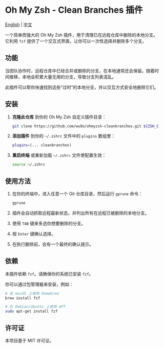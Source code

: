 # Oh My Zsh - Clean Branches 插件

[English](./README.md) | [中文](./README.zh-CN.md)

一个简单而强大的 Oh My Zsh 插件，用于清理已在远程仓库中删除的本地分支。它利用 `fzf` 提供了一个交互式界面，让你可以一次性选择并删除多个分支。

## 功能

当团队协作时，远程仓库中已经合并或删除的分支，在本地通常还会保留。随着时间推移，本地会积累大量无用的分支，导致分支列表混乱。

此插件可以帮你快速找到这些“过时”的本地分支，并以交互方式安全地删除它们。

## 安装

1.  **克隆此仓库** 到你的 Oh My Zsh 自定义插件目录：

    ```bash
    git clone https://github.com/wu9o/ohmyzsh-cleanbranches.git ${ZSH_CUSTOM:-~/.oh-my-zsh/custom}/plugins/cleanbranches
    ```

2.  **添加插件** 到你的 `~/.zshrc` 文件中的 `plugins` 数组里：

    ```zsh
    plugins=(... cleanbranches)
    ```

3.  **重启终端** 或重新加载 `~/.zshrc` 文件使配置生效：

    ```bash
    source ~/.zshrc
    ```

## 使用方法

1.  在你的终端中，进入任意一个 Git 仓库目录，然后运行 `gprune` 命令：

    ```bash
    gprune
    ```

2.  插件会自动抓取远程最新状态，并列出所有在远程已被删除的本地分支。

3.  使用 `TAB` 键来多选你想要删除的分支。

4.  按 `Enter` 键确认选择。

5.  在执行删除前，会有一个最终的确认提示。

## 依赖

本插件依赖 `fzf`。请确保你的系统已安装 `fzf`。

你可以通过包管理器来安装，例如：

```bash
# 在 macOS 上使用 Homebrew
brew install fzf

# 在 Debian/Ubuntu 上使用 APT
sudo apt-get install fzf
```

## 许可证

本项目基于 MIT 许可证。

